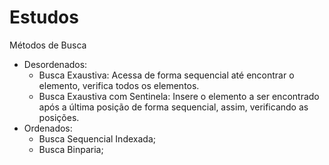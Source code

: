 # Estudos

Métodos de Busca
  - Desordenados:
    - Busca Exaustiva: Acessa de forma sequencial até encontrar o elemento, verifica todos os elementos.
    - Busca Exaustiva com Sentinela: Insere o elemento a ser encontrado após a última posição de forma sequencial, assim, verificando as posições.
  - Ordenados:
    - Busca Sequencial Indexada;
    - Busca Binparia;
